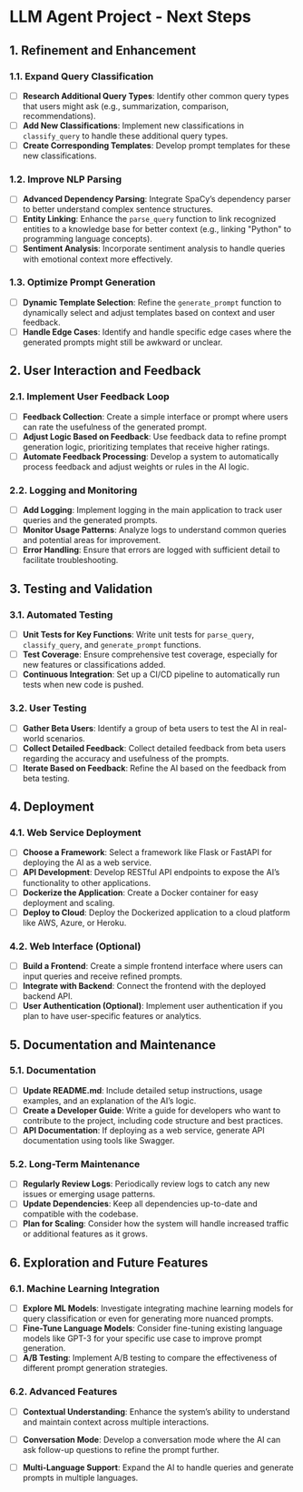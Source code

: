 # LLM Agent Project - Next Steps

## 1. **Refinement and Enhancement**

### 1.1. **Expand Query Classification**
- [ ] **Research Additional Query Types**: Identify other common query types that users might ask (e.g., summarization, comparison, recommendations).
- [ ] **Add New Classifications**: Implement new classifications in `classify_query` to handle these additional query types.
- [ ] **Create Corresponding Templates**: Develop prompt templates for these new classifications.

### 1.2. **Improve NLP Parsing**
- [ ] **Advanced Dependency Parsing**: Integrate SpaCy’s dependency parser to better understand complex sentence structures.
- [ ] **Entity Linking**: Enhance the `parse_query` function to link recognized entities to a knowledge base for better context (e.g., linking "Python" to programming language concepts).
- [ ] **Sentiment Analysis**: Incorporate sentiment analysis to handle queries with emotional context more effectively.

### 1.3. **Optimize Prompt Generation**
- [ ] **Dynamic Template Selection**: Refine the `generate_prompt` function to dynamically select and adjust templates based on context and user feedback.
- [ ] **Handle Edge Cases**: Identify and handle specific edge cases where the generated prompts might still be awkward or unclear.

## 2. **User Interaction and Feedback**

### 2.1. **Implement User Feedback Loop**
- [ ] **Feedback Collection**: Create a simple interface or prompt where users can rate the usefulness of the generated prompt.
- [ ] **Adjust Logic Based on Feedback**: Use feedback data to refine prompt generation logic, prioritizing templates that receive higher ratings.
- [ ] **Automate Feedback Processing**: Develop a system to automatically process feedback and adjust weights or rules in the AI logic.

### 2.2. **Logging and Monitoring**
- [ ] **Add Logging**: Implement logging in the main application to track user queries and the generated prompts.
- [ ] **Monitor Usage Patterns**: Analyze logs to understand common queries and potential areas for improvement.
- [ ] **Error Handling**: Ensure that errors are logged with sufficient detail to facilitate troubleshooting.

## 3. **Testing and Validation**

### 3.1. **Automated Testing**
- [ ] **Unit Tests for Key Functions**: Write unit tests for `parse_query`, `classify_query`, and `generate_prompt` functions.
- [ ] **Test Coverage**: Ensure comprehensive test coverage, especially for new features or classifications added.
- [ ] **Continuous Integration**: Set up a CI/CD pipeline to automatically run tests when new code is pushed.

### 3.2. **User Testing**
- [ ] **Gather Beta Users**: Identify a group of beta users to test the AI in real-world scenarios.
- [ ] **Collect Detailed Feedback**: Collect detailed feedback from beta users regarding the accuracy and usefulness of the prompts.
- [ ] **Iterate Based on Feedback**: Refine the AI based on the feedback from beta testing.

## 4. **Deployment**

### 4.1. **Web Service Deployment**
- [ ] **Choose a Framework**: Select a framework like Flask or FastAPI for deploying the AI as a web service.
- [ ] **API Development**: Develop RESTful API endpoints to expose the AI’s functionality to other applications.
- [ ] **Dockerize the Application**: Create a Docker container for easy deployment and scaling.
- [ ] **Deploy to Cloud**: Deploy the Dockerized application to a cloud platform like AWS, Azure, or Heroku.

### 4.2. **Web Interface (Optional)**
- [ ] **Build a Frontend**: Create a simple frontend interface where users can input queries and receive refined prompts.
- [ ] **Integrate with Backend**: Connect the frontend with the deployed backend API.
- [ ] **User Authentication (Optional)**: Implement user authentication if you plan to have user-specific features or analytics.

## 5. **Documentation and Maintenance**

### 5.1. **Documentation**
- [ ] **Update README.md**: Include detailed setup instructions, usage examples, and an explanation of the AI’s logic.
- [ ] **Create a Developer Guide**: Write a guide for developers who want to contribute to the project, including code structure and best practices.
- [ ] **API Documentation**: If deploying as a web service, generate API documentation using tools like Swagger.

### 5.2. **Long-Term Maintenance**
- [ ] **Regularly Review Logs**: Periodically review logs to catch any new issues or emerging usage patterns.
- [ ] **Update Dependencies**: Keep all dependencies up-to-date and compatible with the codebase.
- [ ] **Plan for Scaling**: Consider how the system will handle increased traffic or additional features as it grows.

## 6. **Exploration and Future Features**

### 6.1. **Machine Learning Integration**
- [ ] **Explore ML Models**: Investigate integrating machine learning models for query classification or even for generating more nuanced prompts.
- [ ] **Fine-Tune Language Models**: Consider fine-tuning existing language models like GPT-3 for your specific use case to improve prompt generation.
- [ ] **A/B Testing**: Implement A/B testing to compare the effectiveness of different prompt generation strategies.

### 6.2. **Advanced Features**
- [ ] **Contextual Understanding**: Enhance the system’s ability to understand and maintain context across multiple interactions.
- [ ] **Conversation Mode**: Develop a conversation mode where the AI can ask follow-up questions to refine the prompt further.
- [ ] **Multi-Language Support**: Expand the AI to handle queries and generate prompts in multiple languages.

